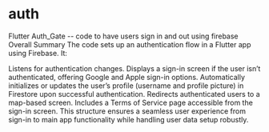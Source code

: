 # auth
Flutter Auth_Gate -- code to have users sign in and out using firebase
Overall Summary
The code sets up an authentication flow in a Flutter app using Firebase. It:

Listens for authentication changes.
Displays a sign-in screen if the user isn’t authenticated, offering Google and Apple sign-in options.
Automatically initializes or updates the user’s profile (username and profile picture) in Firestore upon successful authentication.
Redirects authenticated users to a map-based screen.
Includes a Terms of Service page accessible from the sign-in screen.
This structure ensures a seamless user experience from sign-in to main app functionality while handling user data setup robustly.
